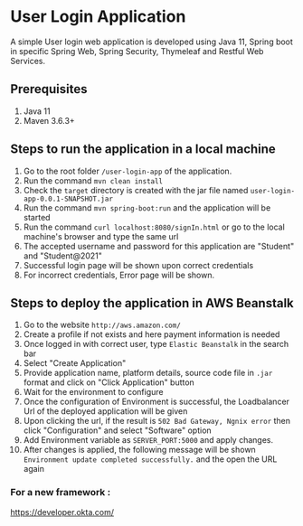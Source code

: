 # User Login Application 

A simple User login web application is developed using Java 11, Spring boot in specific Spring Web, Spring Security, Thymeleaf and Restful Web Services.

## Prerequisites

1. Java 11
2. Maven 3.6.3+

## Steps to run the application in a local machine

1. Go to the root folder ```/user-login-app``` of the application.
2. Run the command ```mvn clean install```
3. Check the ```target``` directory is created with the jar file named ```user-login-app-0.0.1-SNAPSHOT.jar```
4. Run the command ```mvn spring-boot:run``` and the application will be started
5. Run the command ```curl localhost:8080/signIn.html``` or go to the local machine's browser and type the same url
6. The accepted username and password for this application are "Student" and "Student@2021"
7. Successful login page will be shown upon correct credentials
8. For incorrect credentials, Error page will be shown.

## Steps to deploy the application in AWS Beanstalk

1. Go to the website ```http://aws.amazon.com/```
2. Create a profile if not exists and here payment information is needed
3. Once logged in with correct user, type ```Elastic Beanstalk``` in the search bar
4. Select "Create Application"
5. Provide application name, platform details, source code file in ```.jar``` format and click on "Click Application" button
6. Wait for the environment to configure
7. Once the configuration of Environment is successful, the Loadbalancer Url of the deployed application will be given
8. Upon clicking the url, if the result is ```502 Bad Gateway, Ngnix error``` then click "Configuration" and select "Software" option
9. Add Environment variable as ```SERVER_PORT:5000``` and apply changes.
10. After changes is applied, the following message will be shown ```Environment update completed successfully.``` and the open the URL again

### For a new framework :
https://developer.okta.com/ 

